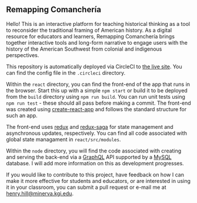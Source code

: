 ## Remapping Comanchería
Hello! This is an interactive platform for teaching historical thinking as a tool to reconsider the traditional framing of American history. As a digital resource for educators and learners, Remapping Comanchería brings together interactive tools and long-form narrative to engage users with the history of the American Southwest from colonial and indigenous perspectives.

This repository is automatically deployed via CircleCI to [the live site](https://www.scrapethepast.com/scry). You can find the config file in the `.circleci` directory.

Within the `react` directory, you can find the front-end of the app that runs in the browser. Start this up with a simple `npm start` or build it to be deployed from the `build` directory using `npm run build`. You can run unit tests using `npm run test` - these should all pass before making a commit. The front-end was created using [create-react-app](https://create-react-app.dev/) and follows the standard structure for such an app.

The front-end uses [redux](https://redux.js.org/) and [redux-saga](https://redux-saga.js.org/) for state management and asynchronous updates, respectively. You can find all code associated with global state managament in `react/src/modules`.

Within the `node` directory, you will find the code associated with creating and serving the back-end via a [GraphQL](https://graphql.org/) API supported by a [MySQL](https://www.mysql.com/) database. I will add more information on this as development progresses.

If you would like to contribute to this project, have feedback on how I can make it more effective for students and educators, or are interested in using it in your classroom, you can submit a pull request or e-mail me at henry.hill@minerva.kgi.edu.
